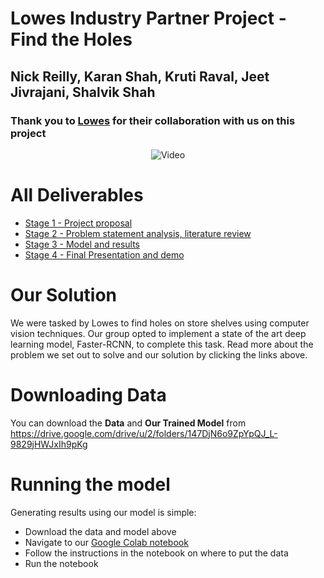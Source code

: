 # Lowes Industry Partner Project - Find the Holes
## Nick Reilly, Karan Shah, Kruti Raval, Jeet Jivrajani, Shalvik Shah
### Thank you to [Lowes](https://corporate.lowes.com/) for their collaboration with us on this project
<p align="center">
  <img src="https://github.com/nickrei/Lowes_Hole_Detection/blob/main/graphics/ProjVideo.gif?raw=true" alt="Video"/>
</p>

# All Deliverables
* [Stage 1 - Project proposal](https://docs.google.com/document/d/1-fcgl2kkYE8FAwOv977-1JBTSv3256osiD19QgawF4U/edit?usp=sharing)
* [Stage 2 - Problem statement analysis, literature review](https://docs.google.com/document/d/1Zy18Qkl6uUMyMxF60Q8YSP_0ozcAGXOUqt_cOZzNCOE/edit?usp=sharing)
* [Stage 3 - Model and results](https://colab.research.google.com/drive/1jT3Gm2nFUmT82c0mXOUnEgEWp4QvMH4p?usp=sharing)
* [Stage 4 - Final Presentation and demo](https://docs.google.com/presentation/d/15zSIqgenyXVlX0GvoZFFJ_9ucsYCnTn42QHyVBfCZ7I/edit?usp=sharing)

# Our Solution
We were tasked by Lowes to find holes on store shelves using computer vision techniques. Our group opted to implement a state of the art deep learning model, Faster-RCNN, to complete this task. Read more about the problem we set out to solve and our solution by clicking the links above.

# Downloading Data
You can download the **Data** and **Our Trained Model** from https://drive.google.com/drive/u/2/folders/147DjN6o9ZpYpQJ_L-9829jHWJxIh9pKg

# Running the model
Generating results using our model is simple:
* Download the data and model above
* Navigate to our [Google Colab notebook](https://colab.research.google.com/drive/1jT3Gm2nFUmT82c0mXOUnEgEWp4QvMH4p?usp=sharing)
* Follow the instructions in the notebook on where to put the data
* Run the notebook
